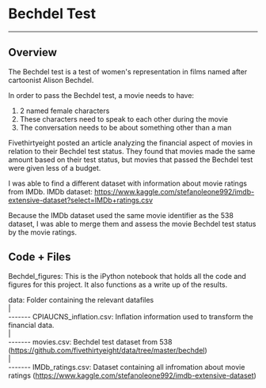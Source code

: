 # Bechdel Test

----

## Overview
The Bechdel test is a test of women's representation in films named after cartoonist Alison Bechdel.

In order to pass the Bechdel test, a movie needs to have:
1. 2 named female characters
2. These characters need to speak to each other during the movie
3. The conversation needs to be about something other than a man

Fivethirtyeight posted an article analyzing the financial aspect of movies in relation to their Bechdel test status.
They found that movies made the same amount based on their test status, but movies that passed the Bechdel test
 were given less of a budget. 
 
I was able to find a different dataset with information about movie ratings from IMDb. 
IMDb dataset: https://www.kaggle.com/stefanoleone992/imdb-extensive-dataset?select=IMDb+ratings.csv

Because the IMDb dataset used the same movie identifier as the 538 dataset, I was able to merge them and assess the
 movie Bechdel test status by the movie ratings. 
 

## Code + Files

Bechdel_figures: This is the iPython notebook that holds all the code and figures for this project.
It also functions as a write up of the results.

data: Folder containing the relevant datafiles  
|  
------- CPIAUCNS_inflation.csv: Inflation information used to transform the financial data.  
|  
------- movies.csv: Bechdel test dataset from 538 (https://github.com/fivethirtyeight/data/tree/master/bechdel)  
|  
------- IMDb_ratings.csv: Dataset containing all infromation about movie ratings (https://www.kaggle.com/stefanoleone992/imdb-extensive-dataset)

